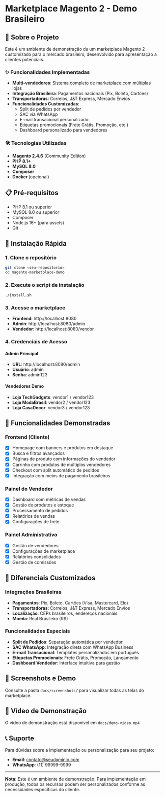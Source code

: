# Marketplace Magento 2 - Demo Brasileiro

## 🚀 Sobre o Projeto

Este é um ambiente de demonstração de um marketplace Magento 2 customizado para o mercado brasileiro, desenvolvido para apresentação a clientes potenciais.

### ✨ Funcionalidades Implementadas

- **Multi-vendedores**: Sistema completo de marketplace com múltiplas lojas
- **Integração Brasileira**: Pagamentos nacionais (Pix, Boleto, Cartões)
- **Transportadoras**: Correios, J&T Express, Mercado Envios
- **Funcionalidades Customizadas**:
  - Split de pedidos por vendedor
  - SAC via WhatsApp
  - E-mail transacional personalizado
  - Etiquetas promocionais (Frete Grátis, Promoção, etc.)
  - Dashboard personalizado para vendedores

### 🛠️ Tecnologias Utilizadas

- **Magento 2.4.6** (Community Edition)
- **PHP 8.1+**
- **MySQL 8.0**
- **Composer**
- **Docker** (opcional)

## 📋 Pré-requisitos

- PHP 8.1 ou superior
- MySQL 8.0 ou superior
- Composer
- Node.js 16+ (para assets)
- Git

## 🚀 Instalação Rápida

### 1. Clone o repositório
```bash
git clone <seu-repositorio>
cd magento-marketplace-demo
```

### 2. Execute o script de instalação
```bash
./install.sh
```

### 3. Acesse o marketplace
- **Frontend**: http://localhost:8080
- **Admin**: http://localhost:8080/admin
- **Vendedor**: http://localhost:8080/vendor

### 4. Credenciais de Acesso

#### Admin Principal
- **URL**: http://localhost:8080/admin
- **Usuário**: admin
- **Senha**: admin123

#### Vendedores Demo
- **Loja TechGadgets**: vendor1 / vendor123
- **Loja ModaBrasil**: vendor2 / vendor123
- **Loja CasaDecor**: vendor3 / vendor123

## 📱 Funcionalidades Demonstradas

### Frontend (Cliente)
- [x] Homepage com banners e produtos em destaque
- [x] Busca e filtros avançados
- [x] Páginas de produto com informações do vendedor
- [x] Carrinho com produtos de múltiplos vendedores
- [x] Checkout com split automático de pedidos
- [x] Integração com meios de pagamento brasileiros

### Painel do Vendedor
- [x] Dashboard com métricas de vendas
- [x] Gestão de produtos e estoque
- [x] Processamento de pedidos
- [x] Relatórios de vendas
- [x] Configurações de frete

### Painel Administrativo
- [x] Gestão de vendedores
- [x] Configurações de marketplace
- [x] Relatórios consolidados
- [x] Gestão de comissões

## 🎯 Diferenciais Customizados

### Integrações Brasileiras
- **Pagamentos**: Pix, Boleto, Cartões (Visa, Mastercard, Elo)
- **Transportadoras**: Correios, J&T Express, Mercado Envios
- **Localização**: CEPs brasileiros, endereços nacionais
- **Moeda**: Real Brasileiro (R$)

### Funcionalidades Especiais
- **Split de Pedidos**: Separação automática por vendedor
- **SAC WhatsApp**: Integração direta com WhatsApp Business
- **E-mail Transacional**: Templates personalizados em português
- **Etiquetas Promocionais**: Frete Grátis, Promoção, Lançamento
- **Dashboard Vendedor**: Interface intuitiva para gestão

## 📸 Screenshots e Demo

Consulte a pasta `docs/screenshots/` para visualizar todas as telas do marketplace.

## 🎥 Vídeo de Demonstração

O vídeo de demonstração está disponível em `docs/demo-video.mp4`

## 📞 Suporte

Para dúvidas sobre a implementação ou personalização para seu projeto:

- **Email**: contato@seudominio.com
- **WhatsApp**: (11) 99999-9999

---

**Nota**: Este é um ambiente de demonstração. Para implementação em produção, todos os recursos podem ser personalizados conforme as necessidades específicas do cliente. 